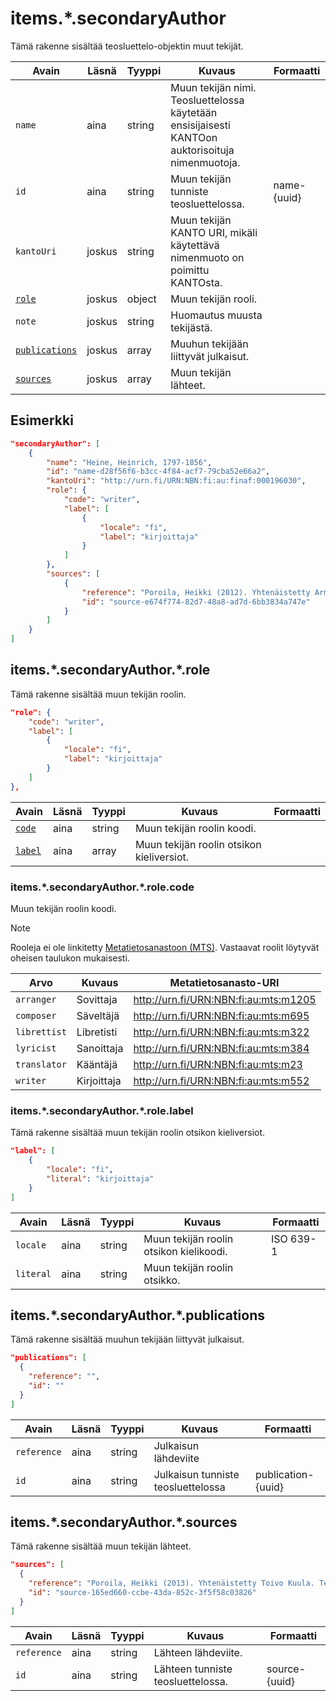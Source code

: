 # items.\*.secondaryAuthor

Tämä rakenne sisältää teosluettelo-objektin muut tekijät.

| Avain | Läsnä | Tyyppi | Kuvaus | Formaatti |
| --- | --- | --- | --- | --- |
| `name` | aina | string | Muun tekijän nimi. Teosluettelossa käytetään ensisijaisesti KANTOon auktorisoituja nimenmuotoja. | |
| `id` | aina | string | Muun tekijän tunniste teosluettelossa. | name-{uuid} |
| `kantoUri` | joskus | string | Muun tekijän KANTO URI, mikäli käytettävä nimenmuoto on poimittu KANTOsta. | |
| [`role`](#itemssecondaryauthorrole) | joskus | object | Muun tekijän rooli. | |
| `note` | joskus | string | Huomautus muusta tekijästä. | |
| [`publications`](#itemssecondaryauthorpublications) | joskus | array | Muuhun tekijään liittyvät julkaisut. | |
| [`sources`](#itemssecondaryauthorsources) | joskus | array | Muun tekijän lähteet. | |

## Esimerkki

```JSON
"secondaryAuthor": [
    {
        "name": "Heine, Heinrich, 1797-1856",
        "id": "name-d28f56f6-b3cc-4f84-acf7-79cba52e66a2",
        "kantoUri": "http://urn.fi/URN:NBN:fi:au:finaf:000196030",
        "role": {
            "code": "writer",
            "label": [
                {
                    "locale": "fi",
                    "label": "kirjoittaja"
                }
            ]
        },
        "sources": [
            {
                "reference": "Poroila, Heikki (2012). Yhtenäistetty Armas Järnefelt. Yhtenäistettyjen nimekkeiden ohjeluettelo. Helsinki, Suomen musiikkikirjastoyhdistys. Suomen musiikkikirjastoyhdistyksen julkaisusarja, 134. PDF. ISBN 978-952-5363-68-5. ",
                "id": "source-e674f774-82d7-48a8-ad7d-6bb3834a747e"
            }
        ]
    }
]
```


## items.\*.secondaryAuthor.\*.role

Tämä rakenne sisältää muun tekijän roolin.

```JSON
"role": {
    "code": "writer",
    "label": [
        {
            "locale": "fi",
            "label": "kirjoittaja"
        }
    ]
},
```

| Avain | Läsnä | Tyyppi | Kuvaus | Formaatti |
| --- | --- | --- | --- | --- |
| [`code`](#itemssecondaryauthorrolecode) | aina | string | Muun tekijän roolin koodi. |  |
| [`label`](#itemssecondaryauthorrolelabel) | aina | array | Muun tekijän roolin otsikon kieliversiot. | |


### items.\*.secondaryAuthor.\*.role.code

Muun tekijän roolin koodi.

> [!NOTE]
> Rooleja ei ole linkitetty [Metatietosanastoon (MTS)](https://finto.fi/mts/fi/). Vastaavat roolit löytyvät oheisen taulukon mukaisesti.

| Arvo | Kuvaus | Metatietosanasto-URI |
| --- | --- | --- |
| `arranger`| Sovittaja | http://urn.fi/URN:NBN:fi:au:mts:m1205 |
| `composer`| Säveltäjä  | http://urn.fi/URN:NBN:fi:au:mts:m695 |
| `librettist`| Libretisti | http://urn.fi/URN:NBN:fi:au:mts:m322 |
| `lyricist`| Sanoittaja | http://urn.fi/URN:NBN:fi:au:mts:m384 |
| `translator`| Kääntäjä | http://urn.fi/URN:NBN:fi:au:mts:m23 |
| `writer`| Kirjoittaja | http://urn.fi/URN:NBN:fi:au:mts:m552 |


### items.\*.secondaryAuthor.\*.role.label

Tämä rakenne sisältää muun tekijän roolin otsikon kieliversiot.

```JSON
"label": [
    {
        "locale": "fi",
        "literal": "kirjoittaja"
    }
]
```

| Avain | Läsnä | Tyyppi | Kuvaus | Formaatti |
| --- | --- | --- | --- | --- |
| `locale` | aina | string | Muun tekijän roolin otsikon kielikoodi. | ISO 639-1 |
| `literal` | aina | string | Muun tekijän roolin otsikko. | |

## items.\*.secondaryAuthor.\*.publications

Tämä rakenne sisältää muuhun tekijään liittyvät julkaisut.

```JSON
"publications": [
  {
    "reference": "",
    "id": ""
  }
]
```

| Avain | Läsnä | Tyyppi | Kuvaus | Formaatti |
| --- | --- | --- | --- | --- |
| `reference` | aina | string | Julkaisun lähdeviite | |
| `id` | aina | string | Julkaisun tunniste teosluettelossa | publication-{uuid} |

## items.\*.secondaryAuthor.\*.sources

Tämä rakenne sisältää muun tekijän lähteet.

```JSON
"sources": [
  {
    "reference": "Poroila, Heikki (2013). Yhtenäistetty Toivo Kuula. Teosten yhtenäistettyjen nimekkeiden ohjeluettelo. Helsinki, Suomen musiikkikirjastoyhdistys. Suomen musiikkikirjastoyhdistyksen julkaisusarja, 154. Toinen laitos, verkkoversio 1.0. ISBN 978-952-5363-53-1.",
    "id": "source-165ed660-ccbe-43da-852c-3f5f58c03826"
  }
]
```

| Avain | Läsnä | Tyyppi | Kuvaus | Formaatti |
| --- | --- | --- | --- | --- |
| `reference` | aina | string | Lähteen lähdeviite. | |
| `id` | aina | string | Lähteen tunniste teosluettelossa. | source-{uuid} |